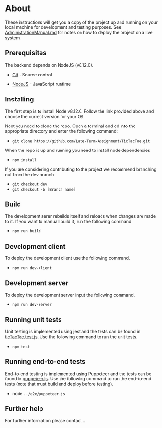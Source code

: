 # About

These instructions will get you a copy of the project up and running on your local machine for development and testing purposes. See [AdministrationManual.md](./AdministrationManual.md) for notes on how to deploy the project on a live system.

## Prerequisites

The backend depends on NodeJS (v8.12.0). 

* [Git](https://git-scm.com/book/en/v2/Getting-Started-Installing-Git) - Source control

* [NodeJS](https://nodejs.org/en/download/) - JavaScript runtime

## Installing

The first step is to install Node v8.12.0. Follow the link provided above and choose the currect version for your OS.

Next you need to clone the repo. Open a terminal and cd into the appropriate directory and enter the following command:
* `git clone https://github.com/Late-Term-Assignment/TicTacToe.git`

When the repo is up and running you need to install node dependencies
* `npm install`

If you are considering contributing to the project we recommend branching out from the dev branch
* `git checkout dev`
* `git checkout -b [Branch name]`

## Build

The development serer rebuilds itself and reloads when changes are made to it. If you want to manuall build it, run the following command
* `npm run build`

## Development client
To deploy the development client use the following command.
* `npm run dev-client`


## Development server

To deploy the development server input the following command.
* `npm run dev-server`

## Running unit tests

Unit testing is implemented using jest and the tests can be found in [ticTacToe.test.js](../src/logic/ticTacToe.test.js). 
Use the following command to run the unit tests.
* `npm test`

## Running end-to-end tests
End-to-end testing is implemented using Puppeteer and the tests can be found in [puppeteer.js](../e2e/puppeteer.js).
Use the following command to run the end-to-end tests (note that must build and deploy before testing).
* node `../e2e/puppeteer.js`

## Further help
For further information please contact...